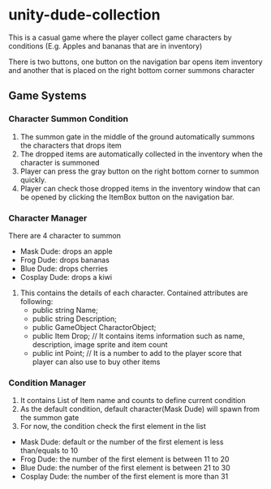# unity-dude-collection

This is a casual game where the player collect game characters by conditions (E.g. Apples and bananas that are in inventory)

There is two buttons, one button on the navigation bar opens item inventory and another that is placed on the right bottom corner summons character

## Game Systems

### Character Summon Condition

1. The summon gate in the middle of the ground automatically summons the characters that drops item
2. The dropped items are automatically collected in the inventory when the character is summoned
3. Player can press the gray button on the right bottom corner to summon quickly.
4. Player can check those dropped items in the inventory window that can be opened by clicking the ItemBox button on the navigation bar.

### Character Manager

There are 4 character to summon

- Mask Dude: drops an apple
- Frog Dude: drops bananas
- Blue Dude: drops cherries
- Cosplay Dude: drops a kiwi

1. This contains the details of each character. Contained attributes are following:
   - public string Name;
   - public string Description;
   - public GameObject CharactorObject;
   - public Item Drop; // It contains items information such as name, description, image sprite and item count
   - public int Point; // It is a number to add to the player score that player can also use to buy other items

### Condition Manager

1. It contains List of Item name and counts to define current condition
2. As the default condition, default character(Mask Dude) will spawn from the summon gate
3. For now, the condition check the first element in the list

- Mask Dude: default or the number of the first element is less than/equals to 10
- Frog Dude: the number of the first element is between 11 to 20
- Blue Dude: the number of the first element is between 21 to 30
- Cosplay Dude: the number of the first element is more than 31
